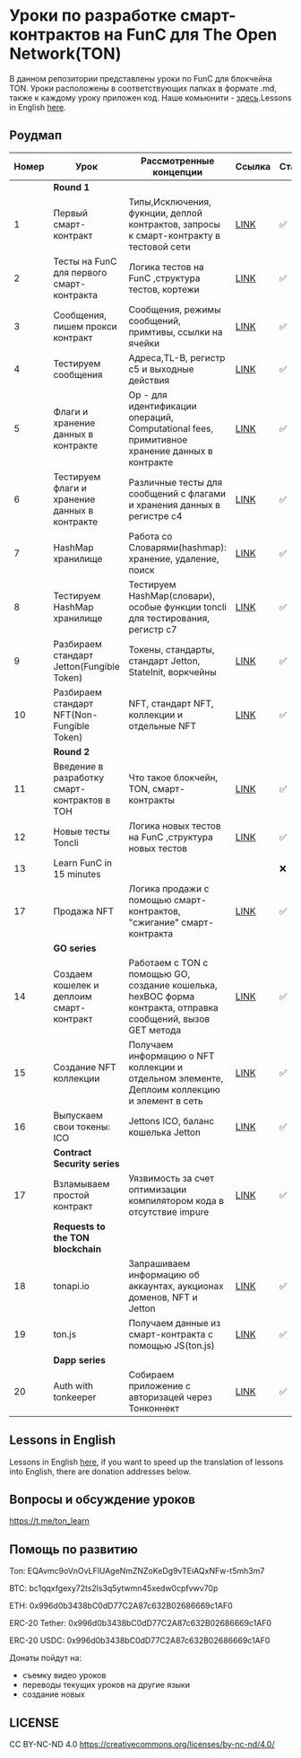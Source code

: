 # Уроки по разработке смарт-контрактов на FunC для The Open Network(TON)

В данном репозитории представлены уроки по FunC для блокчейна TON. Уроки расположены в соответствующих папках в формате .md, также к каждому уроку приложен код. Наше комьюнити - [здесь](https://t.me/ton_learn).Lessons in English [here](https://github.com/romanovichim/TonFunClessons_Eng).

## Роудмап
| Номер  | Урок | Рассмотренные концепции  | Ссылка | Статус |
| ------------- | ------------- | ------------- | ------------- | ------------- |
|| **Round 1**   ||||
| 1  | Первый смарт-контракт | Типы,Исключения, фукнции, деплой контрактов, запросы к смарт-контракту в тестовой сети  | [LINK](./1lesson/firstlesson.md)  | ✅  |
| 2 | Тесты на FunC для первого смарт-контракта  | Логика тестов на FunC ,cтруктура тестов, кортежи   |  [LINK](./2lesson/secondlesson.md) | ✅   |
| 3 | Сообщения, пишем прокси контракт | Сообщения, режимы сообщений, примтивы, ссылки на ячейки  |  [LINK](./3lesson/thirdlesson.md) | ✅  |
| 4 | Тестируем сообщения |  Адреса,TL-B, регистр с5 и выходные действия | [LINK](./4lesson/forthlesson.md)  | ✅  |
| 5 | Флаги и хранение данных в контракте | Op - для идентификации  операций, Computational fees, примитивное хранение данных в контракте   | [LINK](./5lesson/fifthlesson.md)  |  ✅   |
| 6 | Тестируем флаги и хранение данных в контракте | Различные тесты для сообщений с флагами и хранения данных в регистре с4  | [LINK](./6lesson/sixthlesson.md)  | ✅  |
| 7 | HashMap хранилище  | Работа со Словарями(hashmap): хранение, удаление, поиск  | [LINK](./7lesson/seventhlesson.md) | ✅   |
| 8 | Тестируем HashMap хранилище  | Тестируем HashMap(словари), особые функции toncli для тестирования, регистр с7  | [LINK](./8lesson/eighthlesson.md)  | ✅  |
| 9 | Разбираем стандарт Jetton(Fungible Token)  | Токены, стандарты, стандарт Jetton, StateInit, воркчейны  | [LINK](./9lesson/ninthlesson.md)  | ✅  |
| 10 | Разбираем стандарт NFT(Non-Fungible Token)  | NFT, стандарт NFT, коллекции и отдельные NFT  | [LINK](./10lesson/tenthlesson.md)  | ✅  |
|| **Round 2**   |||||
| 11 | Введение в разработку смарт-контрактов в ТОН | Что такое блокчейн, TON, смарт-контракты  | [LINK](./intro/intro.md) | ✅  |
| 12 | Новые тесты Toncli | Логика новых тестов на FunC ,cтруктура новых тестов | [LINK](./11lesson/11lesson.md) | ✅  |
| 13 | Learn FunC in 15 minutes | | | ❌  |
| 17 | Продажа NFT | Логика продажи с помощью смарт-контрактов, "сжигание" смарт-контракта | [LINK](./17lesson/nftsale.md) | ✅  |
|| **GO series**   |||||
| 14 | Создаем кошелек и деплоим смарт-контракт | Работаем с TON с помощью GO, создание кошелька, hexBOC форма контракта, отправка сообщений, вызов GET метода | [LINK](./14lesson/wallet.md) | ✅  |
| 15 | Создание NFT коллекции | Получаем информацию о NFT коллекции и отдельном элементе, Деплоим коллекцию и элемент в сеть | [LINK](./15lesson/NFTCollectionDeploy.md) | ✅  |
| 16 | Выпускаем свои токены: ICO | Jettons ICO, баланс кошелька Jetton  | [LINK](./16lesson/ICO.md) | ✅  |
|| **Contract Security series**   |||||
| 17 | Взламываем простой контракт | Уязвимость за счет оптимизации компилятором кода в отсутствие impure  | [LINK](./18lesson/hack.md) | ✅  |
|| **Requests to the TON blockchain**   |||||
| 18 | tonapi.io | Запрашиваем информацию об аккаунтах, аукционах доменов, NFT и Jetton  | [LINK](./19lesson/tonapi.md) | ✅  |
| 19 | ton.js | Получаем данные из смарт-контракта с помощью JS(ton.js)  | [LINK](./20lesson/tonjs.md) | ✅  |
|| **Dapp series**   |||||
| 20 | Auth with tonkeeper | Собираем приложение с авторизацей через Тонконнект   | [LINK](./21lesson/tonkeeper.md) | ✅  |

## Lessons in English

Lessons in English [here](https://github.com/romanovichim/TonFunClessons_Eng), if you want to speed up the translation of lessons into English, there are donation addresses below.

## Вопросы и обсуждение уроков

https://t.me/ton_learn

## Помощь по развитию

Ton:  EQAvmc9oVnOvLFlUAgeNmZNZoKeDg9vTEiAQxNFw-t5mh3m7

BTC: bc1qqxfgexy72ts2ls3q5ytwmn45xedw0cpfvwv70p

ETH: 0x996d0b3438bC0dD77C2A87c632B02686669c1AF0

ERC-20 Tether: 0x996d0b3438bC0dD77C2A87c632B02686669c1AF0

ERC-20 USDC: 0x996d0b3438bC0dD77C2A87c632B02686669c1AF0

Донаты пойдут на:
 - съемку видео уроков
 - переводы текущих уроков на другие языки 
 - создание новых
 
## LICENSE

CC BY-NC-ND 4.0 https://creativecommons.org/licenses/by-nc-nd/4.0/